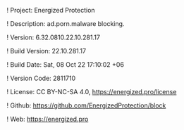 ! Project: Energized Protection

! Description: ad.porn.malware blocking.

! Version: 6.32.0810.22.10.281.17

! Build Version: 22.10.281.17

! Build Date: Sat, 08 Oct 22 17:10:02 +06

! Version Code: 2811710

! License: CC BY-NC-SA 4.0, https://energized.pro/license

! Github: https://github.com/EnergizedProtection/block

! Web: https://energized.pro
